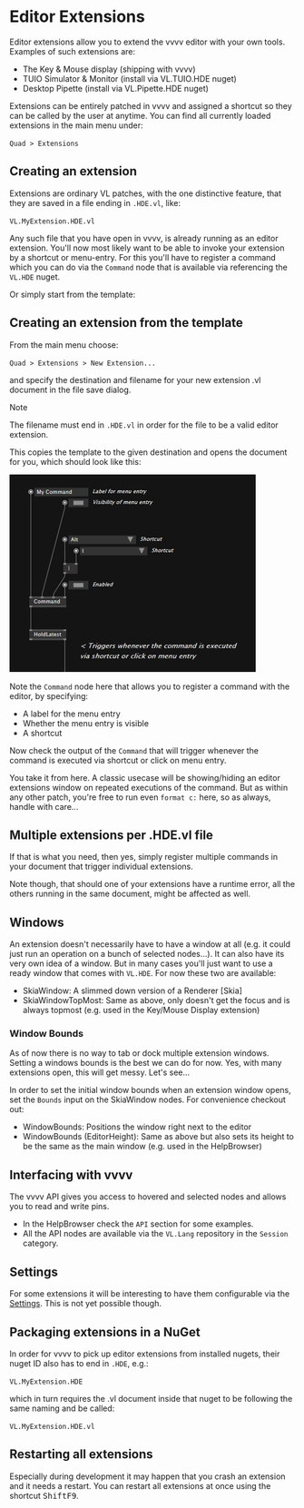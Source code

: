 # Editor Extensions

Editor extensions allow you to extend the vvvv editor with your own tools. Examples of such extensions are:

- The Key & Mouse display (shipping with vvvv)
- TUIO Simulator & Monitor (install via VL.TUIO.HDE nuget)
- Desktop Pipette (install via VL.Pipette.HDE nuget)

Extensions can be entirely patched in vvvv and assigned a shortcut so they can be called by the user at anytime. You can find all currently loaded extensions in the main menu under:

`Quad > Extensions`

## Creating an extension

Extensions are ordinary VL patches, with the one distinctive feature, that they are saved in a file ending in `.HDE.vl`, like:

`VL.MyExtension.HDE.vl`

Any such file that you have open in vvvv, is already running as an editor extension. You'll now most likely want to be able to invoke your extension by a shortcut or menu-entry. For this you'll have to register a command which you can do via the `Command` node that is available via referencing the `VL.HDE` nuget. 

Or simply start from the template:

## Creating an extension from the template

From the main menu choose:

`Quad > Extensions > New Extension...`

and specify the destination and filename for your new extension .vl document in the file save dialog.

> [!NOTE]
> The filename must end in `.HDE.vl` in order for the file to be a valid editor extension.

This copies the template to the given destination and opens the document for you, which should look like this:

![](../../images/reference/extending/extension-command.png)

Note the `Command` node here that allows you to register a command with the editor, by specifying:
- A label for the menu entry
- Whether the menu entry is visible
- A shortcut

Now check the output of the `Command` that will trigger whenever the command is executed via shortcut or click on menu entry.

You take it from here. A classic usecase will be showing/hiding an editor extensions window on repeated executions of the command. But as within any other patch, you're free to run even `format c:` here, so as always, handle with care...

## Multiple extensions per .HDE.vl file
If that is what you need, then yes, simply register multiple commands in your document that trigger individual extensions.

Note though, that should one of your extensions have a runtime error, all the others running in the same document, might be affected as well. 

## Windows

An extension doesn't necessarily have to have a window at all (e.g. it could just run an operation on a bunch of selected nodes...). It can also have its very own idea of a window. But in many cases you'll just want to use a ready window that comes with `VL.HDE`. For now these two are available:

* SkiaWindow: A slimmed down version of a Renderer [Skia]
* SkiaWindowTopMost: Same as above, only doesn't get the focus and is always topmost (e.g. used in the Key/Mouse Display extension)

### Window Bounds

As of now there is no way to tab or dock multiple extension windows. Setting a windows bounds is the best we can do for now. Yes, with many extensions open, this will get messy. Let's see...

In order to set the initial window bounds when an extension window opens, set the `Bounds` input on the SkiaWindow nodes. For convenience checkout out:

* WindowBounds: Positions the window right next to the editor
* WindowBounds (EditorHeight): Same as above but also sets its height to be the same as the main window (e.g. used in the HelpBrowser)

## Interfacing with vvvv
The vvvv API gives you access to hovered and selected nodes and allows you to read and write pins. 
* In the HelpBrowser check the `API` section for some examples. 
* All the API nodes are available via the `VL.Lang` repository in the `Session` category.

## Settings
For some extensions it will be interesting to have them configurable via the [Settings](../hde/settings.md). This is not yet possible though. 

## Packaging extensions in a NuGet
In order for vvvv to pick up editor extensions from installed nugets, their nuget ID also has to end in `.HDE`, e.g.:

`VL.MyExtension.HDE`

which in turn requires the .vl document inside that nuget to be following the same naming and be called:

`VL.MyExtension.HDE.vl`

## Restarting all extensions
Especially during development it may happen that you crash an extension and it needs a restart. You can restart all extensions at once using the shortcut <span class="keyseq"><kbd>Shift</kbd><kbd>F9</kbd></span>.